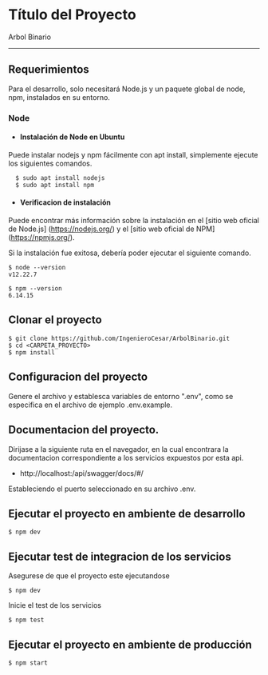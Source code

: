# Título del Proyecto

Arbol Binario

---
## Requerimientos

Para el desarrollo, solo necesitará Node.js y un paquete global de node, npm, instalados en su entorno.

### Node
- #### Instalación de Node en Ubuntu

Puede instalar nodejs y npm fácilmente con apt install, simplemente ejecute los siguientes comandos. 

      $ sudo apt install nodejs
      $ sudo apt install npm

- #### Verificacion de instalación

Puede encontrar más información sobre la instalación en el [sitio web oficial de Node.js] (https://nodejs.org/) y el [sitio web oficial de NPM] (https://npmjs.org/). 

Si la instalación fue exitosa, debería poder ejecutar el siguiente comando.

    $ node --version
    v12.22.7

    $ npm --version
    6.14.15


## Clonar el proyecto

    $ git clone https://github.com/IngenieroCesar/ArbolBinario.git
    $ cd <CARPETA_PROYECTO>
    $ npm install

## Configuracion del proyecto

Genere el archivo y establesca variables de entorno ".env", como se especifica en el archivo de ejemplo .env.example.

## Documentacion del proyecto.

Dirijase a la siguiente ruta en el navegador, en la cual encontrara la documentacion correspondiente a los servicios expuestos por esta api.

- http://localhost:<PUERTO>/api/swagger/docs/#/

Estableciendo el puerto seleccionado en su archivo .env.

## Ejecutar el proyecto en ambiente de desarrollo

    $ npm dev

## Ejecutar test de integracion de los servicios

Asegurese de que el proyecto este ejecutandose

    $ npm dev

Inicie el test de los servicios

    $ npm test

## Ejecutar el proyecto en ambiente de producción

    $ npm start